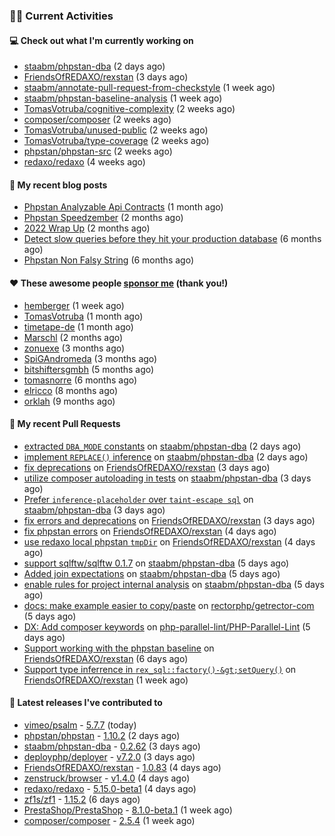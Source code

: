 ### 👨‍💻 Current Activities


#### 💻 Check out what I'm currently working on

- [staabm/phpstan-dba](https://github.com/staabm/phpstan-dba) (2 days ago)
- [FriendsOfREDAXO/rexstan](https://github.com/FriendsOfREDAXO/rexstan) (3 days ago)
- [staabm/annotate-pull-request-from-checkstyle](https://github.com/staabm/annotate-pull-request-from-checkstyle) (1 week ago)
- [staabm/phpstan-baseline-analysis](https://github.com/staabm/phpstan-baseline-analysis) (1 week ago)
- [TomasVotruba/cognitive-complexity](https://github.com/TomasVotruba/cognitive-complexity) (2 weeks ago)
- [composer/composer](https://github.com/composer/composer) (2 weeks ago)
- [TomasVotruba/unused-public](https://github.com/TomasVotruba/unused-public) (2 weeks ago)
- [TomasVotruba/type-coverage](https://github.com/TomasVotruba/type-coverage) (2 weeks ago)
- [phpstan/phpstan-src](https://github.com/phpstan/phpstan-src) (2 weeks ago)
- [redaxo/redaxo](https://github.com/redaxo/redaxo) (4 weeks ago)


#### 📜 My recent blog posts

- [Phpstan Analyzable Api Contracts](https://staabm.github.io/2022/12/29/phpstan-analyzable-api-contracts.html) (1 month ago)
- [Phpstan Speedzember](https://staabm.github.io/2022/12/23/phpstan-speedzember.html) (2 months ago)
- [2022 Wrap Up](https://staabm.github.io/2022/12/20/2022-wrap-up.html) (2 months ago)
- [Detect slow queries before they hit your production database](https://staabm.github.io/2022/08/16/phpstan-dba-query-plan-analysis.html) (6 months ago)
- [Phpstan Non Falsy String](https://staabm.github.io/2022/08/11/phpstan-non-falsy-string.html) (6 months ago)


#### ❤️ These awesome people [sponsor me](https://github.com/sponsors/staabm) (thank you!)

- [hemberger](https://github.com/hemberger) (1 week ago)
- [TomasVotruba](https://github.com/TomasVotruba) (1 month ago)
- [timetape-de](https://github.com/timetape-de) (1 month ago)
- [Marschl](https://github.com/Marschl) (2 months ago)
- [zonuexe](https://github.com/zonuexe) (3 months ago)
- [SpiGAndromeda](https://github.com/SpiGAndromeda) (3 months ago)
- [bitshiftersgmbh](https://github.com/bitshiftersgmbh) (5 months ago)
- [tomasnorre](https://github.com/tomasnorre) (6 months ago)
- [elricco](https://github.com/elricco) (8 months ago)
- [orklah](https://github.com/orklah) (9 months ago)


#### 🔨 My recent Pull Requests

- [extracted `DBA_MODE` constants](https://github.com/staabm/phpstan-dba/pull/540) on [staabm/phpstan-dba](https://github.com/staabm/phpstan-dba) (2 days ago)
- [implement `REPLACE()` inference](https://github.com/staabm/phpstan-dba/pull/539) on [staabm/phpstan-dba](https://github.com/staabm/phpstan-dba) (2 days ago)
- [fix deprecations](https://github.com/FriendsOfREDAXO/rexstan/pull/341) on [FriendsOfREDAXO/rexstan](https://github.com/FriendsOfREDAXO/rexstan) (3 days ago)
- [utilize composer autoloading in tests](https://github.com/staabm/phpstan-dba/pull/537) on [staabm/phpstan-dba](https://github.com/staabm/phpstan-dba) (3 days ago)
- [Prefer `inference-placeholder` over `taint-escape sql`](https://github.com/staabm/phpstan-dba/pull/536) on [staabm/phpstan-dba](https://github.com/staabm/phpstan-dba) (3 days ago)
- [fix errors and deprecations](https://github.com/FriendsOfREDAXO/rexstan/pull/339) on [FriendsOfREDAXO/rexstan](https://github.com/FriendsOfREDAXO/rexstan) (3 days ago)
- [fix phpstan errors](https://github.com/FriendsOfREDAXO/rexstan/pull/332) on [FriendsOfREDAXO/rexstan](https://github.com/FriendsOfREDAXO/rexstan) (4 days ago)
- [use redaxo local phpstan `tmpDir`](https://github.com/FriendsOfREDAXO/rexstan/pull/329) on [FriendsOfREDAXO/rexstan](https://github.com/FriendsOfREDAXO/rexstan) (4 days ago)
- [support sqlftw/sqlftw 0.1.7](https://github.com/staabm/phpstan-dba/pull/533) on [staabm/phpstan-dba](https://github.com/staabm/phpstan-dba) (5 days ago)
- [Added join expectations](https://github.com/staabm/phpstan-dba/pull/531) on [staabm/phpstan-dba](https://github.com/staabm/phpstan-dba) (5 days ago)
- [enable rules for project internal analysis](https://github.com/staabm/phpstan-dba/pull/530) on [staabm/phpstan-dba](https://github.com/staabm/phpstan-dba) (5 days ago)
- [docs: make example easier to copy/paste](https://github.com/rectorphp/getrector-com/pull/1082) on [rectorphp/getrector-com](https://github.com/rectorphp/getrector-com) (5 days ago)
- [DX: Add composer keywords](https://github.com/php-parallel-lint/PHP-Parallel-Lint/pull/134) on [php-parallel-lint/PHP-Parallel-Lint](https://github.com/php-parallel-lint/PHP-Parallel-Lint) (5 days ago)
- [Support working with the phpstan baseline](https://github.com/FriendsOfREDAXO/rexstan/pull/327) on [FriendsOfREDAXO/rexstan](https://github.com/FriendsOfREDAXO/rexstan) (6 days ago)
- [Support type inferrence in `rex_sql::factory()-&gt;setQuery()`](https://github.com/FriendsOfREDAXO/rexstan/pull/326) on [FriendsOfREDAXO/rexstan](https://github.com/FriendsOfREDAXO/rexstan) (1 week ago)


#### 🔭 Latest releases I've contributed to

- [vimeo/psalm](https://github.com/vimeo/psalm) - [5.7.7](https://github.com/vimeo/psalm/releases/tag/5.7.7) (today)
- [phpstan/phpstan](https://github.com/phpstan/phpstan) - [1.10.2](https://github.com/phpstan/phpstan/releases/tag/1.10.2) (2 days ago)
- [staabm/phpstan-dba](https://github.com/staabm/phpstan-dba) - [0.2.62](https://github.com/staabm/phpstan-dba/releases/tag/0.2.62) (3 days ago)
- [deployphp/deployer](https://github.com/deployphp/deployer) - [v7.2.0](https://github.com/deployphp/deployer/releases/tag/v7.2.0) (3 days ago)
- [FriendsOfREDAXO/rexstan](https://github.com/FriendsOfREDAXO/rexstan) - [1.0.83](https://github.com/FriendsOfREDAXO/rexstan/releases/tag/1.0.83) (4 days ago)
- [zenstruck/browser](https://github.com/zenstruck/browser) - [v1.4.0](https://github.com/zenstruck/browser/releases/tag/v1.4.0) (4 days ago)
- [redaxo/redaxo](https://github.com/redaxo/redaxo) - [5.15.0-beta1](https://github.com/redaxo/redaxo/releases/tag/5.15.0-beta1) (4 days ago)
- [zf1s/zf1](https://github.com/zf1s/zf1) - [1.15.2](https://github.com/zf1s/zf1/releases/tag/1.15.2) (6 days ago)
- [PrestaShop/PrestaShop](https://github.com/PrestaShop/PrestaShop) - [8.1.0-beta.1](https://github.com/PrestaShop/PrestaShop/releases/tag/8.1.0-beta.1) (1 week ago)
- [composer/composer](https://github.com/composer/composer) - [2.5.4](https://github.com/composer/composer/releases/tag/2.5.4) (1 week ago)
